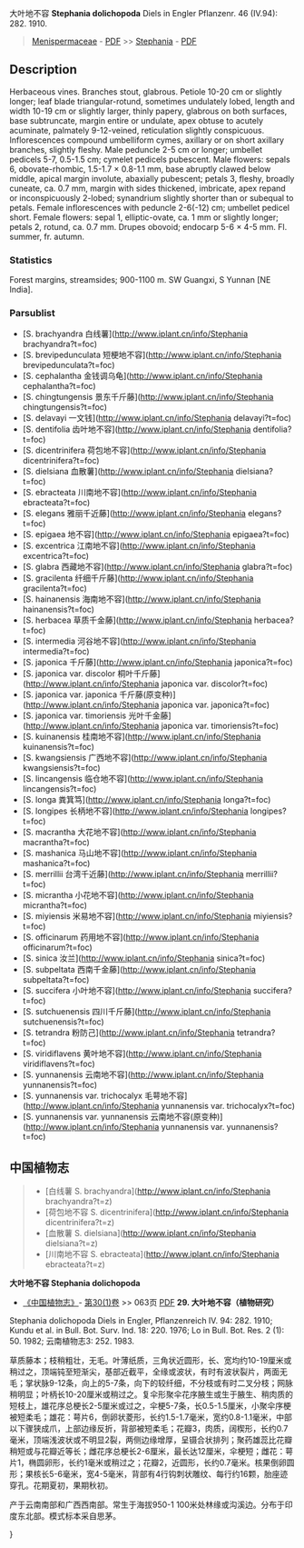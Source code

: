 大叶地不容 **Stephania dolichopoda** Diels in Engler Pflanzenr. 46 (IV.94): 282. 1910.

> [Menispermaceae](http://www.iplant.cn/info/Menispermaceae?t=foc) - [PDF](http://www.iplant.cn/foc/pdf/Menispermaceae.pdf) >> [Stephania](http://www.iplant.cn/info/Stephania?t=foc) - [PDF](http://www.iplant.cn/foc/pdf/Stephania.pdf)
## Description

Herbaceous vines. Branches stout, glabrous. Petiole 10-20 cm or slightly longer; leaf blade triangular-rotund, sometimes undulately lobed, length and width 10-19 cm or slightly larger, thinly papery, glabrous on both surfaces, base subtruncate, margin entire or undulate, apex obtuse to acutely acuminate, palmately 9-12-veined, reticulation slightly conspicuous. Inflorescences compound umbelliform cymes, axillary or on short axillary branches, slightly fleshy. Male peduncle 2-5 cm or longer; umbellet pedicels 5-7, 0.5-1.5 cm; cymelet pedicels pubescent. Male flowers: sepals 6, obovate-rhombic, 1.5-1.7 × 0.8-1.1 mm, base abruptly clawed below middle, apical margin involute, abaxially pubescent; petals 3, fleshy, broadly cuneate, ca. 0.7 mm, margin with sides thickened, imbricate, apex repand or inconspicuously 2-lobed; synandrium slightly shorter than or subequal to petals. Female inflorescences with peduncle 2-6(-12) cm; umbellet pedicel short. Female flowers: sepal 1, elliptic-ovate, ca. 1 mm or slightly longer; petals 2, rotund, ca. 0.7 mm. Drupes obovoid; endocarp 5-6 × 4-5 mm. Fl. summer, fr. autumn.

### Statistics
Forest margins, streamsides; 900-1100 m. SW Guangxi, S Yunnan [NE India].


### Parsublist

* [S.  brachyandra  白线薯](http://www.iplant.cn/info/Stephania brachyandra?t=foc)
* [S.  brevipedunculata  短梗地不容](http://www.iplant.cn/info/Stephania brevipedunculata?t=foc)
* [S.  cephalantha  金钱调乌龟](http://www.iplant.cn/info/Stephania cephalantha?t=foc)
* [S.  chingtungensis  景东千斤藤](http://www.iplant.cn/info/Stephania chingtungensis?t=foc)
* [S.  delavayi  一文钱](http://www.iplant.cn/info/Stephania delavayi?t=foc)
* [S.  dentifolia  齿叶地不容](http://www.iplant.cn/info/Stephania dentifolia?t=foc)
* [S.  dicentrinifera  荷包地不容](http://www.iplant.cn/info/Stephania dicentrinifera?t=foc)
* [S.  dielsiana  血散薯](http://www.iplant.cn/info/Stephania dielsiana?t=foc)
* [S.  ebracteata  川南地不容](http://www.iplant.cn/info/Stephania ebracteata?t=foc)
* [S.  elegans  雅丽千近藤](http://www.iplant.cn/info/Stephania elegans?t=foc)
* [S.  epigaea  地不容](http://www.iplant.cn/info/Stephania epigaea?t=foc)
* [S.  excentrica  江南地不容](http://www.iplant.cn/info/Stephania excentrica?t=foc)
* [S.  glabra  西藏地不容](http://www.iplant.cn/info/Stephania glabra?t=foc)
* [S.  gracilenta  纤细千斤藤](http://www.iplant.cn/info/Stephania gracilenta?t=foc)
* [S.  hainanensis  海南地不容](http://www.iplant.cn/info/Stephania hainanensis?t=foc)
* [S.  herbacea  草质千金藤](http://www.iplant.cn/info/Stephania herbacea?t=foc)
* [S.  intermedia  河谷地不容](http://www.iplant.cn/info/Stephania intermedia?t=foc)
* [S.  japonica  千斤藤](http://www.iplant.cn/info/Stephania japonica?t=foc)
* [S.  japonica var. discolor  桐叶千斤藤](http://www.iplant.cn/info/Stephania japonica var. discolor?t=foc)
* [S.  japonica var. japonica  千斤藤(原变种)](http://www.iplant.cn/info/Stephania japonica var. japonica?t=foc)
* [S.  japonica var. timoriensis  光叶千金藤](http://www.iplant.cn/info/Stephania japonica var. timoriensis?t=foc)
* [S.  kuinanensis  桂南地不容](http://www.iplant.cn/info/Stephania kuinanensis?t=foc)
* [S.  kwangsiensis  广西地不容](http://www.iplant.cn/info/Stephania kwangsiensis?t=foc)
* [S.  lincangensis  临仓地不容](http://www.iplant.cn/info/Stephania lincangensis?t=foc)
* [S.  longa  粪箕笃](http://www.iplant.cn/info/Stephania longa?t=foc)
* [S.  longipes  长柄地不容](http://www.iplant.cn/info/Stephania longipes?t=foc)
* [S.  macrantha  大花地不容](http://www.iplant.cn/info/Stephania macrantha?t=foc)
* [S.  mashanica  马山地不容](http://www.iplant.cn/info/Stephania mashanica?t=foc)
* [S.  merrillii  台湾千近藤](http://www.iplant.cn/info/Stephania merrillii?t=foc)
* [S.  micrantha  小花地不容](http://www.iplant.cn/info/Stephania micrantha?t=foc)
* [S.  miyiensis  米易地不容](http://www.iplant.cn/info/Stephania miyiensis?t=foc)
* [S.  officinarum  药用地不容](http://www.iplant.cn/info/Stephania officinarum?t=foc)
* [S.  sinica  汝兰](http://www.iplant.cn/info/Stephania sinica?t=foc)
* [S.  subpeltata  西南千金藤](http://www.iplant.cn/info/Stephania subpeltata?t=foc)
* [S.  succifera  小叶地不容](http://www.iplant.cn/info/Stephania succifera?t=foc)
* [S.  sutchuenensis  四川千斤藤](http://www.iplant.cn/info/Stephania sutchuenensis?t=foc)
* [S.  tetrandra  粉防己](http://www.iplant.cn/info/Stephania tetrandra?t=foc)
* [S.  viridiflavens  黄叶地不容](http://www.iplant.cn/info/Stephania viridiflavens?t=foc)
* [S.  yunnanensis  云南地不容](http://www.iplant.cn/info/Stephania yunnanensis?t=foc)
* [S.  yunnanensis var. trichocalyx  毛萼地不容](http://www.iplant.cn/info/Stephania yunnanensis var. trichocalyx?t=foc)
* [S.  yunnanensis var. yunnanensis  云南地不容(原变种)](http://www.iplant.cn/info/Stephania yunnanensis var. yunnanensis?t=foc)


## 中国植物志

> * [白线薯  S.  brachyandra](http://www.iplant.cn/info/Stephania brachyandra?t=z)
> * [荷包地不容  S.  dicentrinifera](http://www.iplant.cn/info/Stephania dicentrinifera?t=z)
> * [血散薯  S.  dielsiana](http://www.iplant.cn/info/Stephania dielsiana?t=z)
> * [川南地不容  S.  ebracteata](http://www.iplant.cn/info/Stephania ebracteata?t=z)

**大叶地不容 Stephania dolichopoda**

* [《中国植物志》](http://www.iplant.cn/frps)- [第30(1)卷](http://www.iplant.cn/frps/vol/30(1)) >> 063页 [PDF](http://www.iplant.cn/frps/pdf/30(1)/063.PDF)
**29. 大叶地不容（植物研究）**

Stephania dolichopoda Diels in Engler, Pflanzenreich IV. 94: 282. 1910; Kundu et al. in Bull. Bot. Surv. Ind. 18: 220. 1976; Lo in Bull. Bot. Res. 2 (1): 50. 1982; 云南植物志3: 252. 1983.

草质藤本；枝稍粗壮，无毛。叶薄纸质，三角状近圆形，长、宽均约10-19厘米或稍过之，顶端钝至短渐尖，基部近截平，全缘或波状，有时有波状裂片，两面无毛；掌状脉9-12条，向上的5-7条，向下的较纤细，不分枝或有时二叉分枝；网脉稍明显；叶柄长10-20厘米或稍过之。复伞形聚伞花序腋生或生于腋生、稍肉质的短枝上，雄花序总梗长2-5厘米或过之，伞梗5-7条，长0.5-1.5厘米，小聚伞序梗被短柔毛；雄花：萼片6，倒卵状菱形，长约1.5-1.7毫米，宽约0.8-1.1毫米，中部以下骤狭成爪，上部边缘反折，背部被短柔毛；花瓣3，肉质，阔楔形，长约0.7毫米，顶端浅波状或不明显2裂，两侧边缘增厚，呈镊合状排列；聚药雄蕊比花瓣稍短或与花瓣近等长；雌花序总梗长2-6厘米，最长达12厘米，伞梗短；雌花：萼片1，椭圆卵形，长约1毫米或稍过之；花瓣2，近圆形，长约0.7毫米。核果倒卵圆形；果核长5-6毫米，宽4-5毫米，背部有4行钩刺状雕纹、每行约16颗，胎座迹穿孔。花期夏初，果期秋初。

产于云南南部和广西西南部。常生于海拔950-1 100米处林缘或沟溪边。分布于印度东北部。模式标本采自思茅。

}